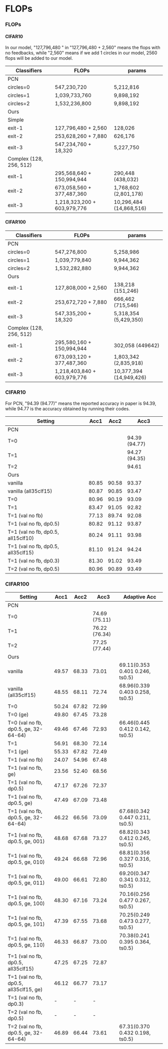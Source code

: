 # FLOPs

### FLOPs

#### CIFAR10

In our model, "127,796,480 " in "127,796,480 + 2,560" means the flops with no feedbacks, while "2,560" means if we add 1 circles in our model, 2560 flops will be added to our model.

| Classifiers             | FLOPs                       | params                  |
| ----------------------- | --------------------------- | ----------------------- |
| PCN                     |                             |                         |
| circles=0               | 547,230,720                 | 5,212,816               |
| circles=1               | 1,039,733,760               | 9,898,192               |
| circles=2               | 1,532,236,800               | 9,898,192               |
| Ours                    |                             |                         |
| Simple                  |                             |                         |
| exit-1                  | 127,796,480 + 2,560         | 128,026                 |
| exit-2                  | 253,628,260 + 7,880         | 626,176                 |
| exit-3                  | 547,234,760 + 18,320        | 5,227,750               |
| Complex (128, 256, 512) |                             |                         |
| exit-1                  | 295,568,640 + 150,994,944   | 290,448 (438,032)       |
| exit-2                  | 673,058,560 + 377,487,360   | 1,768,602 (2,801,178)   |
| exit-3                  | 1,218,323,200 + 603,979,776 | 10,296,484 (14,868,516) |

#### CIFAR100



| Classifiers             | FLOPs                       | params                  |
| ----------------------- | --------------------------- | ----------------------- |
| PCN                     |                             |                         |
| circles=0               | 547,276,800                 | 5,258,986               |
| circles=1               | 1,039,779,840               | 9,944,362               |
| circles=2               | 1,532,282,880               | 9,944,362               |
| Ours                    |                             |                         |
| exit-1                  | 127,808,000 + 2,560         | 138,218 (151,246)       |
| exit-2                  | 253,672,720 + 7,880         | 666,462 (715,546)       |
| exit-3                  | 547,335,200 + 18,320        | 5,318,354 (5,429,350)   |
| Complex (128, 256, 512) |                             |                         |
| exit-1                  | 295,580,160 + 150,994,944   | 302,058 (449642)        |
| exit-2                  | 673,093,120 + 377,487,360   | 1,803,342 (2,835,918)   |
| exit-3                  | 1,218,403,840 + 603,979,776 | 10,377,394 (14,949,426) |



### CIFAR10

For PCN, "94.39 (94.77)" means the reported accuracy in paper is 94.39, while 94.77 is the accuracy obtained by running their codes.

| Setting                            | Acc1  | Acc2  | Acc3          |
| ---------------------------------- | ----- | ----- | ------------- |
| PCN                                |       |       |               |
| T=0                                |       |       | 94.39 (94.77) |
| T=1                                |       |       | 94.27 (94.35) |
| T=2                                |       |       | 94.61         |
| Ours                               |       |       |               |
| vanilla                            | 80.85 | 90.58 | 93.37         |
| vanilla (all35clf15)               | 80.87 | 90.85 | 93.47         |
| T=0                                | 80.96 | 90.19 | 93.09         |
| T=1                                | 83.47 | 91.05 | 92.82         |
| T=1 (val no fb)                    | 77.13 | 89.74 | 92.08         |
| T=1 (val no fb, dp0.5)             | 80.82 | 91.12 | 93.87         |
| T=1 (val no fb, dp0.5, all15clf10) | 80.24 | 91.11 | 93.98         |
| T=1 (val no fb, dp0.5, all35clf15) | 81.10 | 91.24 | 94.24         |
| T=1 (val no fb, dp0.3)             | 81.30 | 91.02 | 93.49         |
| T=2 (val no fb, dp0.5)             | 80.96 | 90.89 | 93.49         |







### CIFAR100

| Setting                                | Acc1  | Acc2  | Acc3          | Adaptive Acc                    |
| -------------------------------------- | ----- | ----- | ------------- | ------------------------------- |
| PCN                                    |       |       |               |                                 |
| T=0                                    |       |       | 74.69 (75.11) |                                 |
| T=1                                    |       |       | 76.22 (76.34) |                                 |
| T=2                                    |       |       | 77.25 (77.44) |                                 |
| Ours                                   |       |       |               |                                 |
| vanilla                                | 49.57 | 68.33 | 73.01         | 69.11(0.353 0.401 0.246, ts0.5) |
| vanilla (all35clf15)                   | 48.55 | 68.11 | 72.74         | 68.96(0.339 0.403 0.258, ts0.5) |
| T=0                                    | 50.24 | 67.82 | 72.99         |                                 |
| T=0 (ge)                               | 49.80 | 67.45 | 73.28         |                                 |
| T=0 (val no fb, dp0.5, ge, 32-64-64)   | 49.46 | 67.46 | 72.93         | 66.46(0.445 0.412 0.142, ts0.5) |
| T=1                                    | 56.91 | 68.30 | 72.14         |                                 |
| T=1 (ge)                               | 55.33 | 67.82 | 72.49         |                                 |
| T=1 (val no fb)                        | 24.07 | 54.96 | 67.48         |                                 |
| T=1 (val no fb, ge)                    | 23.56 | 52.40 | 68.56         |                                 |
| T=1 (val no fb, dp0.5)                 | 47.17 | 67.26 | 72.37         |                                 |
| T=1 (val no fb, dp0.5, ge)             | 47.49 | 67.09 | 73.48         |                                 |
| T=1 (val no fb, dp0.5, ge, 32-64-64)   | 46.22 | 66.56 | 73.09         | 67.68(0.342 0.447 0.211, ts0.5) |
| T=1 (val no fb, dp0.5, ge, 001)        | 48.68 | 67.68 | 73.27         | 68.82(0.343 0.412 0.245, ts0.5) |
| T=1 (val no fb, dp0.5, ge, 010)        | 49.24 | 66.68 | 72.96         | 68.81(0.356 0.327 0.316, ts0.5) |
| T=1 (val no fb, dp0.5, ge, 011)        | 49.00 | 66.61 | 72.80         | 69.20(0.347 0.341 0.312, ts0.5) |
| T=1 (val no fb, dp0.5, ge, 100)        | 48.30 | 67.16 | 73.24         | 70.16(0.256 0.477 0.267, ts0.5) |
| T=1 (val no fb, dp0.5, ge, 101)        | 47.39 | 67.55 | 73.68         | 70.25(0.249 0.473 0.277, ts0.5) |
| T=1 (val no fb, dp0.5, ge, 110)        | 46.33 | 66.87 | 73.00         | 70.38(0.241 0.395 0.364, ts0.5) |
| T=1 (val no fb, dp0.5, all35clf15)     | 47.25 | 67.25 | 72.87         |                                 |
| T=1 (val no fb, dp0.5, all35clf15, ge) | 46.12 | 66.77 | 73.17         |                                 |
| T=1 (val no fb, dp0.3)                 | -     | -     | -             |                                 |
| T=2 (val no fb, dp0.5)                 | -     | -     | -             |                                 |
| T=2 (val no fb, dp0.5, ge, 32-64-64)   | 46.89 | 66.44 | 73.61         | 67.31(0.370 0.432 0.198, ts0.5) |

